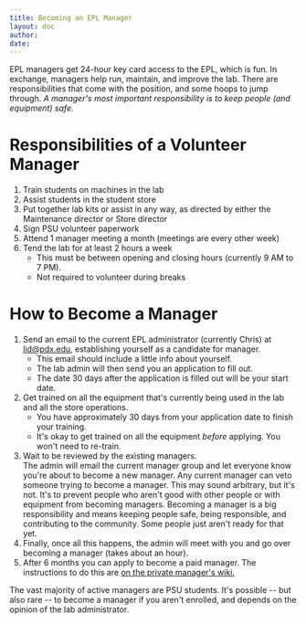 ```yaml
---
title: Becoming an EPL Manager
layout: doc
author:
date:
---
```


EPL managers get 24-hour key card access to the EPL, which is fun. 
In exchange, managers help run, maintain, and improve the lab.
There are responsibilities that come with the position, and some hoops to jump through.
*A manager's most important responsibility is to keep people (and equipment) safe.*

# Responsibilities of a Volunteer Manager
1. Train students on machines in the lab
1. Assist students in the student store
1. Put together lab kits or assist in any way, as directed by either the Maintenance director or Store director
1. Sign PSU volunteer paperwork
1. Attend 1 manager meeting a month (meetings are every other week)
1. Tend the lab for at least 2 hours a week 
	- This must be between opening and closing hours (currently 9 AM to 7 PM). 
	- Not required to volunteer during breaks

# How to Become a Manager
1. Send an email to the current EPL administrator (currently Chris) at lid@pdx.edu, establishing yourself as a candidate for manager.
	- This email should include a little info about yourself. 
	- The lab admin will then send you an application to fill out. 
	- The date 30 days after the application is filled out will be your start date. 
1. Get trained on all the equipment that's currently being used in the lab and all the store operations. 
	- You have approximately 30 days from your application date to finish your training.
	- It's okay to get trained on all the equipment *before* applying. You won't need to re-train.
1. Wait to be reviewed by the existing managers.  
	The admin will email the current manager group and let everyone know you're about to become a new manager. 
	Any current manager can veto someone trying to become a manager. 
	This may sound arbitrary, but it's not. 
	It's to prevent people who aren't good with other people or with equipment from becoming managers. 
	Becoming a manager is a big responsibility and means keeping people safe, being responsible, and contributing to the community. 
	Some people just aren't ready for that yet.
1. Finally, once all this happens, the admin will meet with you and go over becoming a manager (takes about an hour).
1. After 6 months you can apply to become a paid manager. The instructions to do this are [on the private manager's wiki.](https://github.com/psu-epl/epl-managers-private/wiki/Getting-paid-as-a-Student-Manager) 

The vast majority of active managers are PSU students. 
It's possible -- but also rare -- to become a manager if you aren't enrolled, and depends on the opinion of the lab administrator.
